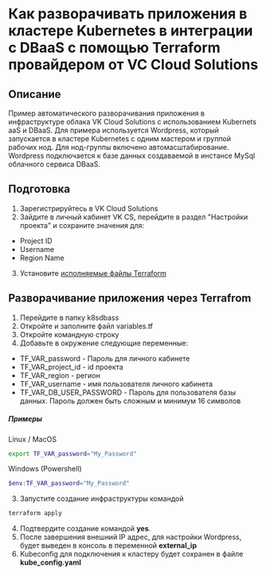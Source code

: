 # Как разворачивать приложения в кластере Kubernetes в интеграции с DBaaS с помощью Terraform провайдером от VC Cloud Solutions

## Описание
Пример автоматического разворачивания приложения в инфраструктуре облака VK Cloud Solutions с использованием Kubernets aaS и DBaaS. Для примера используется Wordpress, который запускается в кластере Kubernetes с одним мастером и группой рабочих нод. Для нод-группы включено автомасштабирование. Wordpress подключается к базе данных создаваемой в инстансе MySql облачного сервиса DBaaS.

## Подготовка

1. Зарегистрируйтесь в VK Cloud Solutions
2. Зайдите в личный кабинет VK CS, перейдите в раздел "Настройки проекта" и сохраните значения для:
- Project ID
- Username
- Region Name
3. Установите [исполняемые файлы Terraform](https://mcs.mail.ru/docs/ru/additionals/terraform/terraform-installation)

## Разворачивание приложения через Terrafrom 
1. Перейдите в папку k8sdbass
2. Откройте и заполните файл variables.tf
3. Откройте командную строку
4. Добавьте в окружение следующие переменные:
- TF_VAR_password - Пароль для личного кабинете
- TF_VAR_project_id - id проекта
- TF_VAR_region - регион 
- TF_VAR_username - имя пользователя личного кабинета
- TF_VAR_DB_USER_PASSWORD - Пароль для пользователя базы данных. Пароль должен быть сложным и минимум 16 символов

##### Примеры
Linux / MacOS
```bash
export TF_VAR_password="My_Password"
```

Windows (Powershell)
```powershell
$env:TF_VAR_password="My_Password"
```


3. Запустите создание инфраструктуры командой
```bash
terraform apply
```
4. Подтвердите создание командой **yes**.
5. После завершения внешний IP адрес, для настройки Wordpress, будет выведен в консоль в переменной **external_ip**
6. Kubeconfig для подключения к кластеру будет сохранен в файле **kube_config.yaml**